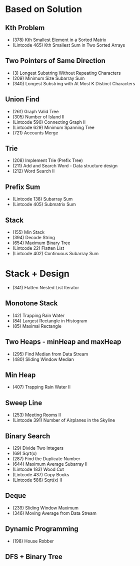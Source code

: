 # Based on Solution
## Kth Problem
- (378) Kth Smallest Element in a Sorted Matrix
- (Lintcode 465) Kth Smallest Sum in Two Sorted Arrays

## Two Pointers of Same Direction
- (3) Longest Substring Without Repeating Characters
- (209) Minimum Size Subarray Sum
- (340) Longest Substring with At Most K Distinct Characters

## Union Find
- (261) Graph Valid Tree
- (305) Number of Island II
- (Lintcode 590) Connecting Graph II
- (Lintcode 629) Minimum Spanning Tree
- (721) Accounts Merge

## Trie
- (208) Implement Trie (Prefix Tree)
- (211) Add and Search Word - Data structure design
- (212) Word Search II

## Prefix Sum
- (Lintcode 138) Subarray Sum
- (Lintcode 405) Submatrix Sum

## Stack
- (155) Min Stack
- (394) Decode String
- (654) Maximum Binary Tree
- (Lintcode 22) Flatten List
- (Lintcode 402) Continuous Subarray Sum

# Stack + Design
- (341) Flatten Nested List Iterator

## Monotone Stack
- (42) Trapping Rain Water
- (84) Largest Rectangle in Histogram
- (85) Maximal Rectangle

## Two Heaps - minHeap and maxHeap
- (295) Find Median from Data Stream
- (480) Sliding Window Median

## Min Heap
- (407) Trapping Rain Water II

## Sweep Line
- (253) Meeting Rooms II
- (Lintcode 391) Number of Airplanes in the Skyline

## Binary Search
- (29) Divide Two Integers
- (69) Sqrt(x)
- (287) Find the Duplicate Number
- (644) Maximum Average Subarray II
- (Lintcode 183) Wood Cut
- (Lintcode 437) Copy Books
- (Lintcode 586) Sqrt(x) II

## Deque
- (239) Sliding Window Maximum
- (346) Moving Average from Data Stream

## Dynamic Programming
- (198) House Robber

## DFS + Binary Tree



